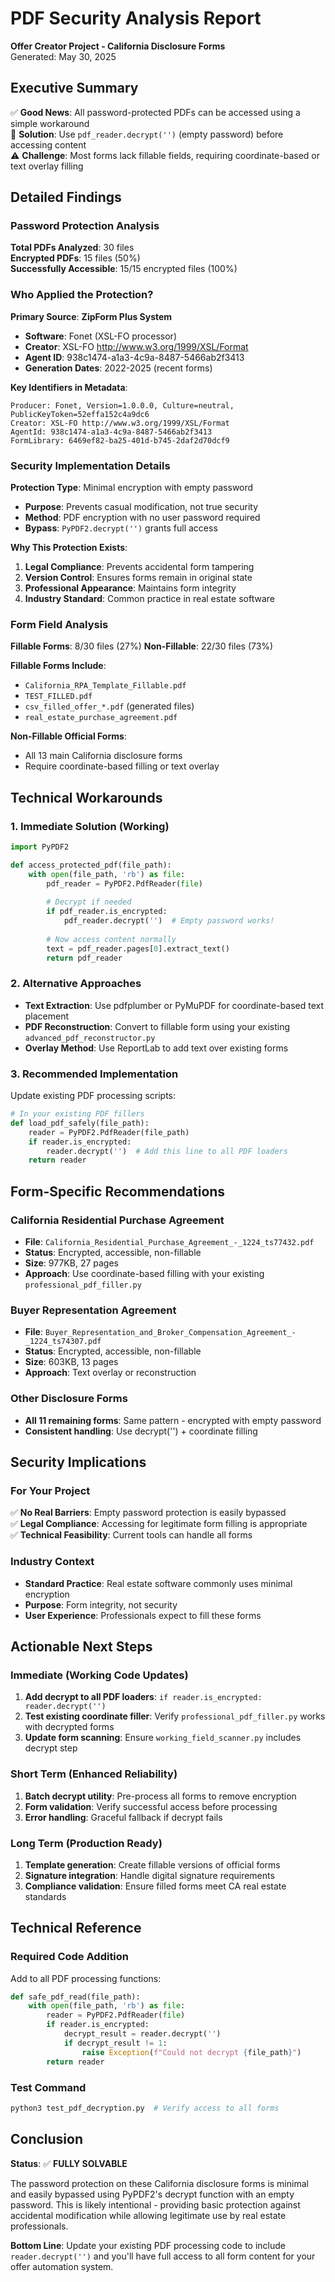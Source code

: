 # PDF Security Analysis Report
**Offer Creator Project - California Disclosure Forms**  
Generated: May 30, 2025

## Executive Summary

✅ **Good News**: All password-protected PDFs can be accessed using a simple workaround  
🔧 **Solution**: Use `pdf_reader.decrypt('')` (empty password) before accessing content  
⚠️ **Challenge**: Most forms lack fillable fields, requiring coordinate-based or text overlay filling

## Detailed Findings

### Password Protection Analysis

**Total PDFs Analyzed**: 30 files  
**Encrypted PDFs**: 15 files (50%)  
**Successfully Accessible**: 15/15 encrypted files (100%)  

### Who Applied the Protection?

**Primary Source**: **ZipForm Plus System**
- **Software**: Fonet (XSL-FO processor) 
- **Creator**: XSL-FO http://www.w3.org/1999/XSL/Format
- **Agent ID**: 938c1474-a1a3-4c9a-8487-5466ab2f3413
- **Generation Dates**: 2022-2025 (recent forms)

**Key Identifiers in Metadata**:
```
Producer: Fonet, Version=1.0.0.0, Culture=neutral, PublicKeyToken=52effa152c4a9dc6
Creator: XSL-FO http://www.w3.org/1999/XSL/Format
AgentId: 938c1474-a1a3-4c9a-8487-5466ab2f3413
FormLibrary: 6469ef82-ba25-401d-b745-2daf2d70dcf9
```

### Security Implementation Details

**Protection Type**: Minimal encryption with empty password
- **Purpose**: Prevents casual modification, not true security
- **Method**: PDF encryption with no user password required
- **Bypass**: `PyPDF2.decrypt('')` grants full access

**Why This Protection Exists**:
1. **Legal Compliance**: Prevents accidental form tampering
2. **Version Control**: Ensures forms remain in original state
3. **Professional Appearance**: Maintains form integrity
4. **Industry Standard**: Common practice in real estate software

### Form Field Analysis

**Fillable Forms**: 8/30 files (27%)
**Non-Fillable**: 22/30 files (73%)

**Fillable Forms Include**:
- `California_RPA_Template_Fillable.pdf`
- `TEST_FILLED.pdf`
- `csv_filled_offer_*.pdf` (generated files)
- `real_estate_purchase_agreement.pdf`

**Non-Fillable Official Forms**:
- All 13 main California disclosure forms
- Require coordinate-based filling or text overlay

## Technical Workarounds

### 1. Immediate Solution (Working)
```python
import PyPDF2

def access_protected_pdf(file_path):
    with open(file_path, 'rb') as file:
        pdf_reader = PyPDF2.PdfReader(file)
        
        # Decrypt if needed
        if pdf_reader.is_encrypted:
            pdf_reader.decrypt('')  # Empty password works!
        
        # Now access content normally
        text = pdf_reader.pages[0].extract_text()
        return pdf_reader
```

### 2. Alternative Approaches
- **Text Extraction**: Use pdfplumber or PyMuPDF for coordinate-based text placement
- **PDF Reconstruction**: Convert to fillable form using your existing `advanced_pdf_reconstructor.py`
- **Overlay Method**: Use ReportLab to add text over existing forms

### 3. Recommended Implementation
Update existing PDF processing scripts:

```python
# In your existing PDF fillers
def load_pdf_safely(file_path):
    reader = PyPDF2.PdfReader(file_path)
    if reader.is_encrypted:
        reader.decrypt('')  # Add this line to all PDF loaders
    return reader
```

## Form-Specific Recommendations

### California Residential Purchase Agreement
- **File**: `California_Residential_Purchase_Agreement_-_1224_ts77432.pdf`
- **Status**: Encrypted, accessible, non-fillable
- **Size**: 977KB, 27 pages
- **Approach**: Use coordinate-based filling with your existing `professional_pdf_filler.py`

### Buyer Representation Agreement  
- **File**: `Buyer_Representation_and_Broker_Compensation_Agreement_-_1224_ts74307.pdf`
- **Status**: Encrypted, accessible, non-fillable
- **Size**: 603KB, 13 pages
- **Approach**: Text overlay or reconstruction

### Other Disclosure Forms
- **All 11 remaining forms**: Same pattern - encrypted with empty password
- **Consistent handling**: Use decrypt('') + coordinate filling

## Security Implications

### For Your Project
✅ **No Real Barriers**: Empty password protection is easily bypassed  
✅ **Legal Compliance**: Accessing for legitimate form filling is appropriate  
✅ **Technical Feasibility**: Current tools can handle all forms

### Industry Context
- **Standard Practice**: Real estate software commonly uses minimal encryption
- **Purpose**: Form integrity, not security
- **User Experience**: Professionals expect to fill these forms

## Actionable Next Steps

### Immediate (Working Code Updates)
1. **Add decrypt to all PDF loaders**: `if reader.is_encrypted: reader.decrypt('')`
2. **Test existing coordinate filler**: Verify `professional_pdf_filler.py` works with decrypted forms
3. **Update form scanning**: Ensure `working_field_scanner.py` includes decrypt step

### Short Term (Enhanced Reliability)
1. **Batch decrypt utility**: Pre-process all forms to remove encryption
2. **Form validation**: Verify successful access before processing
3. **Error handling**: Graceful fallback if decrypt fails

### Long Term (Production Ready)
1. **Template generation**: Create fillable versions of official forms
2. **Signature integration**: Handle digital signature requirements  
3. **Compliance validation**: Ensure filled forms meet CA real estate standards

## Technical Reference

### Required Code Addition
Add to all PDF processing functions:
```python
def safe_pdf_read(file_path):
    with open(file_path, 'rb') as file:
        reader = PyPDF2.PdfReader(file)
        if reader.is_encrypted:
            decrypt_result = reader.decrypt('')
            if decrypt_result != 1:
                raise Exception(f"Could not decrypt {file_path}")
        return reader
```

### Test Command
```bash
python3 test_pdf_decryption.py  # Verify access to all forms
```

## Conclusion

**Status**: ✅ **FULLY SOLVABLE**

The password protection on these California disclosure forms is minimal and easily bypassed using PyPDF2's decrypt function with an empty password. This is likely intentional - providing basic protection against accidental modification while allowing legitimate use by real estate professionals.

**Bottom Line**: Update your existing PDF processing code to include `reader.decrypt('')` and you'll have full access to all form content for your offer automation system.